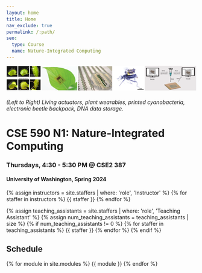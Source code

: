 ```yaml
---
layout: home
title: Home
nav_exclude: true
permalink: /:path/
seo:
  type: Course
  name: Nature-Integrated Computing
---
```

![splash_img](assets/images/nic_sampler.png)
###### _(Left to Right) Living actuators, plant wearables, printed cyanobacteria, electronic beetle backpack, DNA data storage._
<!-- _(Left to Right) Living actuators, plant wearables, printed cyanobacteria, electronic beetle backpack, DNA data storage._ -->
# CSE 590 N1: Nature-Integrated Computing
### Thursdays, 4:30 - 5:30 PM @ CSE2 387 
#### University of Washington, Spring 2024
{% assign instructors = site.staffers | where: 'role', 'Instructor' %}
{% for staffer in instructors %}
{{ staffer }}
{% endfor %}

{% assign teaching_assistants = site.staffers | where: 'role', 'Teaching Assistant' %}
{% assign num_teaching_assistants = teaching_assistants | size %}
{% if num_teaching_assistants != 0 %}
{% for staffer in teaching_assistants %}
{{ staffer }}
{% endfor %}
{% endif %}

## Schedule
{% for module in site.modules %}
{{ module }}
{% endfor %}